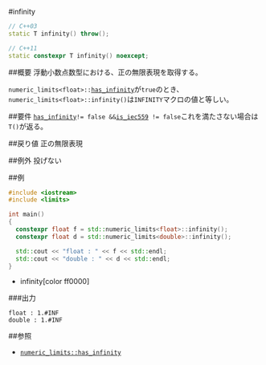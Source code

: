 #infinity
```cpp
// C++03
static T infinity() throw();

// C++11
static constexpr T infinity() noexcept;
```

##概要
浮動小数点数型における、正の無限表現を取得する。  

`numeric_limits<float>::`[`has_infinity`](./has_infinity.md)が`true`のとき、`numeric_limits<float>::infinity()`は`INFINITY`マクロの値と等しい。


##要件
[`has_infinity`](./has_infinity.md)` != false && `[`is_iec559`](./is_iec559.md)` != false`これを満たさない場合は`T()`が返る。


##戻り値
正の無限表現


##例外
投げない


##例
```cpp
#include <iostream>
#include <limits>

int main()
{
  constexpr float f = std::numeric_limits<float>::infinity();
  constexpr float d = std::numeric_limits<double>::infinity();

  std::cout << "float : " << f << std::endl;
  std::cout << "double : " << d << std::endl;
}
```
* infinity[color ff0000]

###出力
```
float : 1.#INF
double : 1.#INF
```

##参照
* [`numeric_limits::has_infinity`](./has_infinity.md)


